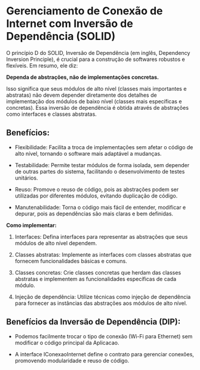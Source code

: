 # Gerenciamento de Conexão de Internet com Inversão de Dependência (SOLID) 

O princípio D do SOLID, Inversão de Dependência (em inglês, Dependency Inversion Principle), é crucial para a construção de softwares robustos e flexíveis. Em resumo, ele diz:

**Dependa de abstrações, não de implementações concretas.**

Isso significa que seus módulos de alto nível (classes mais importantes e abstratas) não devem depender diretamente dos detalhes de implementação dos módulos de baixo nível (classes mais específicas e concretas). Essa inversão de dependência é obtida através de abstrações como interfaces e classes abstratas.

## Benefícios:

* Flexibilidade: Facilita a troca de implementações sem afetar o código de alto nível, tornando o software mais adaptável a mudanças.

* Testabilidade: Permite testar módulos de forma isolada, sem depender de outras partes do sistema, facilitando o desenvolvimento de testes unitários.
    
* Reuso: Promove o reuso de código, pois as abstrações podem ser utilizadas por diferentes módulos, evitando duplicação de código.

* Manutenabilidade: Torna o código mais fácil de entender, modificar e depurar, pois as dependências são mais claras e bem definidas.

**Como implementar:**

1. Interfaces: Defina interfaces para representar as abstrações que seus módulos de alto nível dependem.

2. Classes abstratas: Implemente as interfaces com classes abstratas que fornecem funcionalidades básicas e comuns.

3. Classes concretas: Crie classes concretas que herdam das classes abstratas e implementem as funcionalidades específicas de cada módulo.
    
4. Injeção de dependência: Utilize técnicas como injeção de dependência para fornecer as instâncias das abstrações aos módulos de alto nível.
    

## Benefícios da Inversão de Dependência (DIP):

* Podemos facilmente trocar o tipo de conexão (Wi-Fi para Ethernet) sem modificar o código principal da Aplicacao.

* A interface IConexaoInternet define o contrato para gerenciar conexões, promovendo modularidade e reuso de código.
